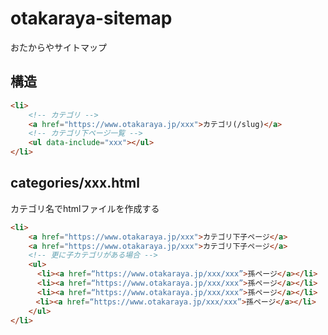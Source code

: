 # otakaraya-sitemap
おたからやサイトマップ

## 構造
```html
<li>
    <!-- カテゴリ -->
    <a href="https://www.otakaraya.jp/xxx">カテゴリ(/slug)</a>
    <!-- カテゴリ下ページ一覧 -->
    <ul data-include="xxx"></ul>
</li>
```

## categories/xxx.html
カテゴリ名でhtmlファイルを作成する
```html
<li>
    <a href="https://www.otakaraya.jp/xxx">カテゴリ下子ページ</a>
    <a href="https://www.otakaraya.jp/xxx">カテゴリ下子ページ</a>
    <!-- 更に子カテゴリがある場合 -->
    <ul>
      <li><a href=“https://www.otakaraya.jp/xxx/xxx”>孫ページ</a></li>
      <li><a href=“https://www.otakaraya.jp/xxx/xxx”>孫ページ</a></li>
      <li><a href=“https://www.otakaraya.jp/xxx/xxx”>孫ページ</a></li>
    　<li><a href=“https://www.otakaraya.jp/xxx/xxx”>孫ページ</a></li>
    </ul>
</li>
```